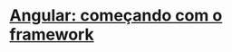 <h1><a href="https://cursos.alura.com.br/course/angular-comecando-framework">Angular: começando com o framework</a></h1>
